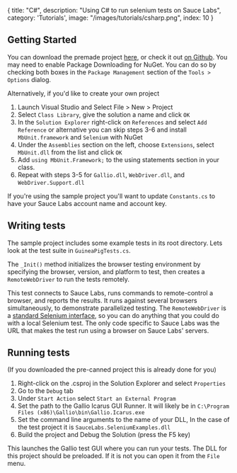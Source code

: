 {
  title: "C#",
  description: "Using C# to run selenium tests on Sauce Labs",
  category: 'Tutorials',
  image: "/images/tutorials/csharp.png",
  index: 10
}

## Getting Started

You can download the premade project [here](https://github.com/saucelabs/sauce-dotnet-examples/archive/master.zip), or check it out [on Github](https://github.com/saucelabs/sauce-dotnet-examples/). You may need to enable Package Downloading for NuGet. You can do so by checking both boxes in the `Package Management` section of the `Tools > Options` dialog.

Alternatively, if you'd like to create your own project

1. Launch Visual Studio and Select File > New > Project
2. Select `Class Library`, give the solution a name and click `OK`
3. In the `Solution Explorer` right-click on `References` and select `Add Reference` or alternative you can skip steps 3-6 and install `MbUnit.framework` and `Selenium` with NuGet
4. Under the `Assemblies` section on the left, choose `Extensions`, select `MbUnit.dll` from the list and click `OK`
5. Add `using MbUnit.Framework;` to the using statements section in your class.
6. Repeat with steps 3-5 for `Gallio.dll`, `WebDriver.dll`, and `WebDriver.Support.dll`

If you're using the sample project you'll want to update `Constants.cs` to have your Sauce Labs account name and account key.

## Writing tests

The sample project includes some example tests in its root directory.
Lets look at the test suite in `GuineaPigTests.cs`.

The `_Init()` method initializes the browser testing environment by specifying the
browser, version, and platform to test, then creates a
`RemoteWebDriver` to run the tests remotely.

This test connects to Sauce Labs, runs commands
to remote-control a browser, and reports the results. It runs against several
browsers simultaneously, to demonstrate parallelized testing. The `RemoteWebDriver` is a [standard
Selenium
interface](http://selenium.googlecode.com/git/docs/api/dotnet/html/T_OpenQA_Selenium_Remote_RemoteWebDriver.htm),
so you can do anything that you could do with a
local Selenium test. The only code specific to Sauce Labs was the URL
that makes the test run using a browser on Sauce Labs' servers.

## Running tests

(If you downloaded the pre-canned project this is already done for you)

1. Right-click on the .csproj in the Solution Explorer and select `Properties`
2. Go to the `Debug` tab
3. Under `Start Action` select `Start an External Program`
4. Set the path to the Gallio Icarus GUI Runner. It will likely be in `C:\Program Files (x86)\Gallio\bin\Gallio.Icarus.exe`
5. Set the command line arguments to the name of your DLL, In the case of the test project it is `SauceLabs.SeleniumExamples.dll`
6. Build the project and Debug the Solution (press the F5 key)

This launches the Gallio test GUI where you can run your tests. The DLL for this project should be preloaded. If it is not you can open it from the `File` menu.